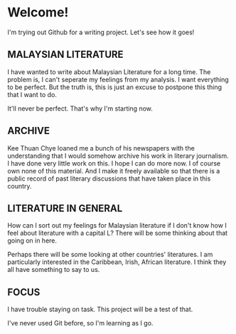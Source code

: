 # Welcome!

I'm trying out Github for a writing project. Let's see how it goes!

## MALAYSIAN LITERATURE

I have wanted to write about Malaysian Literature for a long time. The problem is, I can't seperate my feelings from my analysis. I want everything to be perfect. But the truth is, this is just an excuse to postpone this thing that I want to do.

It'll never be perfect. That's why I'm starting now.

## ARCHIVE

Kee Thuan Chye loaned me a bunch of his newspapers with the understanding that I would somehow archive his work in literary journalism. I have done very little work on this. I hope I can do more now. I of course own none of this material. And I make it freely available so that there is a public record of past literary discussions that have taken place in this country.

## LITERATURE IN GENERAL

How can I sort out my feelings for Malaysian literature if I don't know how I feel about literature with a capital L? There will be some thinking about that going on in here.

Perhaps there will be some looking at other countries' literatures. I am particularly interested in the Caribbean, Irish, African literature. I think they all have something to say to us.

## FOCUS

I have trouble staying on task. This project will be a test of that.

I've never used Git before, so I'm learning as I go.
